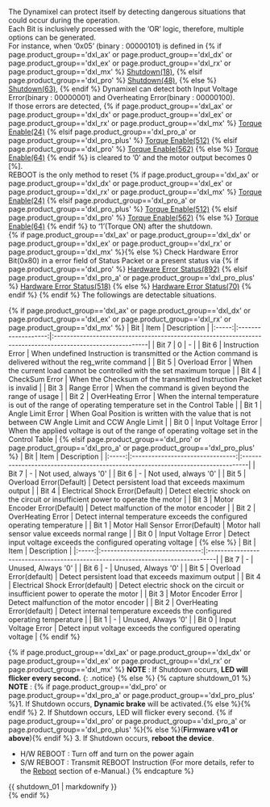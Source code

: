 The Dynamixel can protect itself by detecting dangerous situations that could occur during the operation.  
Each Bit is inclusively processed with the ‘OR’ logic, therefore, multiple options can be generated.  
For instance, when ‘0x05’ (binary : 00000101) is defined in {% if page.product_group=='dxl_ax' or page.product_group=='dxl_dx' or page.product_group=='dxl_ex' or page.product_group=='dxl_rx' or page.product_group=='dxl_mx' %} [Shutdown(18)], {% elsif page.product_group=='dxl_pro' %} [Shutdown(48)], {% else %} [Shutdown(63)], {% endif %} Dynamixel can detect both Input Voltage Error(binary : 00000001) and Overheating Error(binary : 00000100).  
If those errors are detected, {% if page.product_group=='dxl_ax' or page.product_group=='dxl_dx' or page.product_group=='dxl_ex' or page.product_group=='dxl_rx' or page.product_group=='dxl_mx' %} [Torque Enable(24)] {% elsif page.product_group=='dxl_pro_a' or page.product_group=='dxl_pro_plus' %} [Torque Enable(512)] {% elsif page.product_group=='dxl_pro' %} [Torque Enable(562)] {% else %} [Torque Enable(64)] {% endif %} is cleared to ‘0’ and the motor output becomes 0 [%].  
REBOOT is the only method to reset {% if page.product_group=='dxl_ax' or page.product_group=='dxl_dx' or page.product_group=='dxl_ex' or page.product_group=='dxl_rx' or page.product_group=='dxl_mx' %} [Torque Enable(24)] {% elsif page.product_group=='dxl_pro_a' or page.product_group=='dxl_pro_plus' %} [Torque Enable(512)] {% elsif page.product_group=='dxl_pro' %} [Torque Enable(562)] {% else %} [Torque Enable(64)] {% endif %} to ‘1’(Torque ON) after the shutdown.  
{% if page.product_group=='dxl_ax' or page.product_group=='dxl_dx' or page.product_group=='dxl_ex' or page.product_group=='dxl_rx' or page.product_group=='dxl_mx' %}{% else %} Check Hardware Error Bit(0x80) in a error field of Status Packet or a present status via {% if page.product_group=='dxl_pro' %} [Hardware Error Status(892)] {% elsif page.product_group=='dxl_pro_a' or page.product_group=='dxl_pro_plus' %} [Hardware Error Status(518)] {% else %} [Hardware Error Status(70)] {% endif %} {% endif %} The followings are detectable situations. 

{% if page.product_group=='dxl_ax' or page.product_group=='dxl_dx' or page.product_group=='dxl_ex' or page.product_group=='dxl_rx' or page.product_group=='dxl_mx' %}
|  Bit  |        Item         | Description                                                                                                |
|:-----:|:-------------------:|:-----------------------------------------------------------------------------------------------------------|
| Bit 7 |          0          | -                                                                                                          |
| Bit 6 |  Instruction Error  | When undefined Instruction is transmitted or the Action command is delivered without the reg_write command |
| Bit 5 |   Overload Error    | When the current load cannot be controlled with the set maximum torque                                     |
| Bit 4 |   CheckSum Error    | When the Checksum of the transmitted Instruction Packet is invalid                                         |
| Bit 3 |     Range Error     | When the command is given beyond the range of usage                                                        |
| Bit 2 |  OverHeating Error  | When the internal temperature is out of the range of operating temperature set in the Control Table        |
| Bit 1 |  Angle Limit Error  | When Goal Position is written with the value that is not between CW Angle Limit and CCW Angle Limit        |
| Bit 0 | Input Voltage Error | When the applied voltage is out of the range of operating voltage set in the Control Table                 |
{% elsif page.product_group=='dxl_pro' or page.product_group=='dxl_pro_a' or page.product_group=='dxl_pro_plus' %}
|  Bit  |               Item               | Description                                                                     |
|:-----:|:--------------------------------:|:--------------------------------------------------------------------------------|
| Bit 7 |                -                 | Not used, always '0'                                                            |
| Bit 6 |                -                 | Not used, always '0'                                                            |
| Bit 5 |     Overload Error(Default)      | Detect persistent load that exceeds maximum output                              |
| Bit 4 | Electrical Shock Error(Default)  | Detect electric shock on the circuit or insufficient power to operate the motor |
| Bit 3 |   Motor Encoder Error(Default)   | Detect malfunction of the motor encoder                                         |
| Bit 2 |        OverHeating Error         | Detect internal temperature exceeds the configured operating temperature        |
| Bit 1 | Motor Hall Sensor Error(Default) | Motor hall sensor value exceeds normal range                                    |
| Bit 0 |       Input Voltage Error        | Detect input voltage exceeds the configured operating voltage                   |
{% else %}
|  Bit  |              Item               | Description                                                                     |
|:-----:|:-------------------------------:|:--------------------------------------------------------------------------------|
| Bit 7 |                -                | Unused, Always '0'                                                              |
| Bit 6 |                -                | Unused, Always '0'                                                              |
| Bit 5 |     Overload Error(default)     | Detect persistent load that exceeds maximum output                              |
| Bit 4 | Electrical Shock Error(default) | Detect electric shock on the circuit or insufficient power to operate the motor |
| Bit 3 |       Motor Encoder Error       | Detect malfunction of the motor encoder                                         |
| Bit 2 |   OverHeating Error(default)    | Detect internal temperature exceeds the configured operating temperature        |
| Bit 1 |                -                | Unused, Always '0'                                                              |
| Bit 0 |       Input Voltage Error       | Detect input voltage exceeds the configured operating voltage                   |
{% endif %}

{% if page.product_group=='dxl_ax' or page.product_group=='dxl_dx' or page.product_group=='dxl_ex' or page.product_group=='dxl_rx' or page.product_group=='dxl_mx' %}
**NOTE** : If Shutdown occurs, **LED will flicker every second.**
{: .notice}
{% else %}
{% capture shutdown_01 %}
**NOTE** : 
{% if page.product_group=='dxl_pro' or page.product_group=='dxl_pro_a' or page.product_group=='dxl_pro_plus' %}1. If Shutdown occurs, **Dynamic brake** will be activated.{% else %}{% endif %}
2. If Shutdown occurs, LED will flicker every second. {% if page.product_group=='dxl_pro' or page.product_group=='dxl_pro_a' or page.product_group=='dxl_pro_plus' %}{% else %}(**Firmware v41 or above**){% endif %}
3. If Shutdown occurs, **reboot the device**.
- H/W REBOOT : Turn off and turn on the power again
- S/W REBOOT : Transmit REBOOT Instruction (For more details, refer to the [Reboot](/docs/en/dxl/protocol2/#reboot) section of e-Manual.)
{% endcapture %}
<div class="notice">{{ shutdown_01 | markdownify }}</div>
{% endif %}

[Shutdown(18)]: #shutdown 
[Shutdown(48)]: #shutdown 
[Shutdown(63)]: #shutdown
[Torque Enable(24)]: #torque-enable
[Torque Enable(64)]: #torque-enable
[Torque Enable(512)]: #torque-enable
[Torque Enable(562)]: #torque-enable
[Hardware Error Status(70)]: #hardware-error-status
[Hardware Error Status(518)]: #hardware-error-status
[Hardware Error Status(892)]: #hardware-error-status
